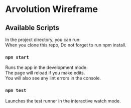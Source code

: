 # Arvolution Wireframe

## Available Scripts

In the project directory, you can run:\
When you clone this repo, Do not forget to run npm install.

### `npm start`

Runs the app in the development mode.\
The page will reload if you make edits.\
You will also see any lint errors in the console.

### `npm test`

Launches the test runner in the interactive watch mode.
